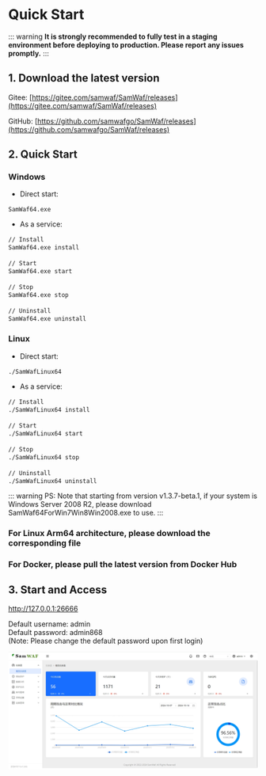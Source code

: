 
# Quick Start

::: warning
**It is strongly recommended to fully test in a staging environment before deploying to production. Please report any issues promptly.**
:::

## 1. Download the latest version <Badge text="v1.3.9" type="tip" />
Gitee: [https://gitee.com/samwaf/SamWaf/releases](https://gitee.com/samwaf/SamWaf/releases)

GitHub: [https://github.com/samwafgo/SamWaf/releases](https://github.com/samwafgo/SamWaf/releases)

## 2. Quick Start

### Windows
- Direct start:

```
SamWaf64.exe
```

- As a service:

```
// Install
SamWaf64.exe install 

// Start
SamWaf64.exe start

// Stop
SamWaf64.exe stop

// Uninstall
SamWaf64.exe uninstall
```

### Linux

- Direct start:

```
./SamWafLinux64
```

- As a service:

```
// Install
./SamWafLinux64 install 

// Start
./SamWafLinux64 start

// Stop
./SamWafLinux64 stop

// Uninstall
./SamWafLinux64 uninstall
```

::: warning
PS:
Note that starting from version v1.3.7-beta.1, if your system is Windows Server 2008 R2, please download SamWaf64ForWin7Win8Win2008.exe to use.
:::

### For Linux Arm64 architecture, please download the corresponding file

### For Docker, please pull the latest version from Docker Hub

## 3. Start and Access

http://127.0.0.1:26666

Default username: admin  
Default password: admin868  
(Note: Please change the default password upon first login)

![SamWaf Main Screen](/images/overview.png)

